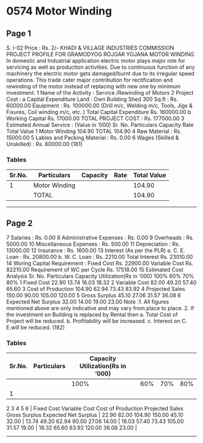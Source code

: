 # 0574 Motor Winding

## Page 1

S. I-02 Price : Rs. 2/- KHADI & VILLAGE INDUSTRIES COMMISSION PROJECT PROFILE FOR GRAMODYOG ROJGAR YOJANA MOTOR WINDING In domestic and Industrial application electric motor plays major role for servicing as well as production activities. Due to continuous function of any machinery the electric motor gets damaged/burnt due to its irregular speed operations. This trade cater major contribution for rectification and rewinding of the motor instead of replacing with new one by minimum investment. 1 Name of the Activity : Service /Rewinding of Motors 2 Project Cost : a Capital Expenditure Land : Own Building Shed 300 Sq.ft : Rs. 60000.00 Equipment : Rs. 100000.00 (Drill m/c, Welding m/c, Tools, Jigs & Fixures, Coil winding m/c, etc..) Total Capital Expenditure Rs. 160000.00 b Working Capital Rs. 17000.00 TOTAL PROJECT COST : Rs. 177000.00 3 Estimated Annual Service : (Value in ‘000) Sr. No. Particulars Capacity Rate Total Value 1 Motor Winding 104.90 TOTAL 104.90 4 Raw Material : Rs. 15000.00 5 Lables and Packing Material : Rs. 0.00 6 Wages (Skilled & Unskilled) : Rs. 60000.00 (181)

### Tables

| Sr.No. | Particulars | Capacity | Rate | Total Value |
|---|---|---|---|---|
| 1 | Motor Winding |  |  | 104.90 |
|  | TOTAL |  |  | 104.90 |

---

## Page 2

7 Salaries : Rs. 0.00 8 Administrative Expenses : Rs. 0.00 9 Overheads : Rs. 5000.00 10 Miscellaneous Expenses : Rs. 500.00 11 Depreciation : Rs. 13000.00 12 Insurance : Rs. 1600.00 13 Interest (As per the PLR) a. C. E. Loan : Rs. 20800.00 b. W. C. Loan : Rs. 2210.00 Total Interest Rs. 23010.00 14 Woring Capital Requirement : Fixed Cost Rs. 22900.00 Variable Cost Rs. 82210.00 Requirement of WC per Cycle Rs. 17518.00 15 Estimated Cost Analysis Sr. No. Particulars Capacity Utilization(Rs in ‘000) 100% 60% 70% 80% 1 Fixed Cost 22.90 13.74 16.03 18.32 2 Variable Cost 82.00 49.20 57.40 65.60 3 Cost of Production 104.90 62.94 73.43 83.92 4 Projected Sales 150.00 90.00 105.00 120.00 5 Gross Surplus 45.10 27.06 31.57 36.08 6 Expected Net Surplus 32.00 14.00 19.00 23.00 Note :1. All figures mentioned above are only indicative and may vary from place to place. 2. If the investment on Building is replaced by Rental then a. Total Cost of Project will be reduced. b. Profitability will be increased. c. Interest on C. E.will be reduced. (182)

### Tables

| Sr.No. | Particulars | Capacity Utilization(Rs in ‘000) |  |  |  |
|---|---|---|---|---|---|
|  |  | 100% | 60% | 70% | 80% |
| 1
2
3
4
5
6 | Fixed Cost
Variable Cost
Cost of Production
Projected Sales
Gross Surplus
Expected Net Surplus | 22.90
82.00
104.90
150.00
45.10
32.00 | 13.74
49.20
62.94
90.00
27.06
14.00 | 16.03
57.40
73.43
105.00
31.57
19.00 | 18.32
65.60
83.92
120.00
36.08
23.00 |

---
